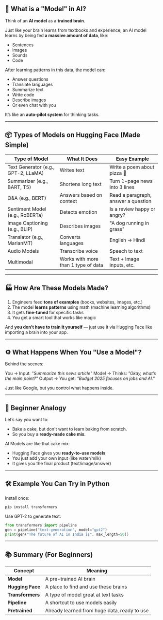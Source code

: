 ## 🧠 What is a "Model" in AI?

Think of an **AI model** as a **trained brain**.

Just like your brain learns from textbooks and experience, an AI model learns by being fed **a massive amount of data**, like:

* Sentences
* Images
* Sounds
* Code

After learning patterns in this data, the model can:

* Answer questions
* Translate languages
* Summarize text
* Write code
* Describe images
* Or even chat with you

It’s like an **auto-pilot system** for thinking tasks.

---

## 📦 Types of Models on Hugging Face (Made Simple)

| Type of Model                       | What It Does                        | Easy Example                        |
| ----------------------------------- | ----------------------------------- | ----------------------------------- |
| Text Generator (e.g., GPT-2, LLaMA) | Writes text                         | Write a poem about pizza 🍕         |
| Summarizer (e.g., BART, T5)         | Shortens long text                  | Turn 1-page news into 3 lines       |
| Q\&A (e.g., BERT)                   | Answers based on context            | Read a paragraph, answer a question |
| Sentiment Model (e.g., RoBERTa)     | Detects emotion                     | Is a review happy or angry?         |
| Image Captioning (e.g., BLIP)       | Describes images                    | "A dog running in grass"            |
| Translator (e.g., MarianMT)         | Converts languages                  | English → Hindi                     |
| Audio Models                        | Transcribe voice                    | Speech to text                      |
| Multimodal                          | Works with more than 1 type of data | Text + Image inputs, etc.           |

---

## 🏭 How Are These Models Made?

1. Engineers feed **tons of examples** (books, websites, images, etc.)
2. The model **learns patterns** using math (machine learning algorithms)
3. It gets **fine-tuned** for specific tasks
4. You get a smart tool that works like magic

And **you don't have to train it yourself** — just use it via Hugging Face like importing a brain into your app.

---

## ⚙️ What Happens When You "Use a Model"?

Behind the scenes:

You → Input: *"Summarize this news article"*
Model → Thinks: *"Okay, what’s the main point?"*
Output → You get: *"Budget 2025 focuses on jobs and AI."*

Just like Google, but you control what happens inside.

---

## 📌 Beginner Analogy

Let’s say you want to:

* Bake a cake, but don't want to learn baking from scratch.
* So you buy a **ready-made cake mix**.

AI Models are like that cake mix:

* Hugging Face gives you **ready-to-use models**
* You just add your own input (like water/milk)
* It gives you the final product (text/image/answer)

---

## 🛠️ Example You Can Try in Python

Install once:

```bash
pip install transformers
```

Use GPT-2 to generate text:

```python
from transformers import pipeline
gen = pipeline("text-generation", model="gpt2")
print(gen("The future of AI in India is", max_length=50))
```

---

## 📚 Summary (For Beginners)

| Concept          | Meaning                                      |
| ---------------- | -------------------------------------------- |
| **Model**        | A pre-trained AI brain                       |
| **Hugging Face** | A place to find and use these brains         |
| **Transformers** | A type of model great at text tasks          |
| **Pipeline**     | A shortcut to use models easily              |
| **Pretrained**   | Already learned from huge data, ready to use |
